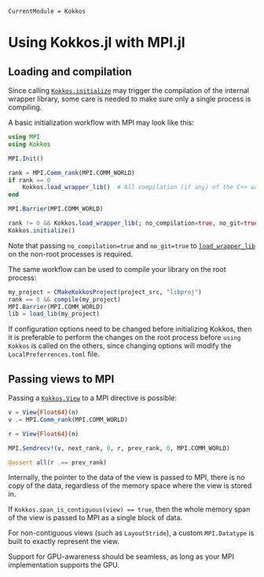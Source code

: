 ```@meta
CurrentModule = Kokkos
```

# Using Kokkos.jl with MPI.jl


## Loading and compilation

Since calling [`Kokkos.initialize`](@ref) may trigger the compilation of the internal wrapper
library, some care is needed to make sure only a single process is compiling.

A basic initialization workflow with MPI may look like this:
```julia
using MPI
using Kokkos

MPI.Init()

rank = MPI.Comm_rank(MPI.COMM_WORLD)
if rank == 0
    Kokkos.load_wrapper_lib()  # All compilation (if any) of the C++ wrapper happens here
end

MPI.Barrier(MPI.COMM_WORLD)

rank != 0 && Kokkos.load_wrapper_lib(; no_compilation=true, no_git=true)
Kokkos.initialize()
```

Note that passing `no_compilation=true` and `no_git=true` to [`load_wrapper_lib`](@ref) on the
non-root processes is required.

The same workflow can be used to compile your library on the root process:

```julia
my_project = CMakeKokkosProject(project_src, "libproj")
rank == 0 && compile(my_project)
MPI.Barrier(MPI.COMM_WORLD)
lib = load_lib(my_project)
```

If configuration options need to be changed before initializing Kokkos, then it is preferable to
perform the changes on the root process before `using Kokkos` is called on the others, since
changing options will modify the `LocalPreferrences.toml` file.


## Passing views to MPI

Passing a [`Kokkos.View`](@ref) to a MPI directive is possible:

```julia
v = View{Float64}(n)
v .= MPI.Comm_rank(MPI.COMM_WORLD)

r = View{Float64}(n)

MPI.Sendrecv!(v, next_rank, 0, r, prev_rank, 0, MPI.COMM_WORLD)

@assert all(r .== prev_rank)
```

Internally, the pointer to the data of the view is passed to MPI, there is no copy of the data,
regardless of the memory space where the view is stored in.

If `Kokkos.span_is_contiguous(view) == true`, then the whole memory span of the view is passed to
MPI as a single block of data.

For non-contiguous views (such as `LayoutStride`), a custom `MPI.Datatype` is built to exactly
represent the view.

Support for GPU-awareness should be seamless, as long as your MPI implementation supports the GPU.
